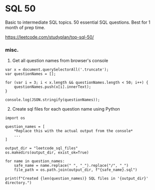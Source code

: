 # SQL 50

Basic to intermediate SQL topics. 50 essential SQL questions. Best for 1 month of prep time.

https://leetcode.com/studyplan/top-sql-50/


### misc.

1. Get all question names from browser's console

```
var x = document.querySelectorAll('.truncate');
var questionNames = [];

for (var i = 3; i < x.length && questionNames.length < 50; i++) {
    questionNames.push(x[i].innerText);
}

console.log(JSON.stringify(questionNames));

```

2. Create sql files for each question name using Python
   
```
import os

question_names = [
    *Replace this with the actual output from the console*
    ...
]

output_dir = "leetcode_sql_files"
os.makedirs(output_dir, exist_ok=True)

for name in question_names:
    safe_name = name.replace(" ", "_").replace("/", "_")
    file_path = os.path.join(output_dir, f"{safe_name}.sql")
    
print(f"Created {len(question_names)} SQL files in '{output_dir}' directory.")

```
